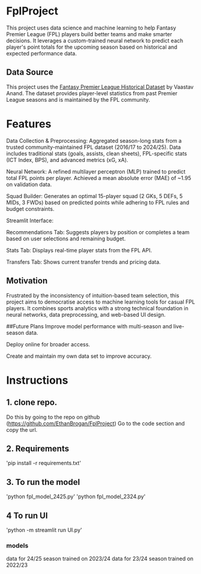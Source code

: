 # FplProject
This project uses data science and machine learning to help Fantasy Premier League (FPL) players build better teams and make smarter decisions. It leverages a custom-trained neural network to predict each player's point totals for the upcoming season based on historical and expected performance data.

## Data Source
This project uses the [Fantasy Premier League Historical Dataset](https://github.com/vaastav/Fantasy-Premier-League) by Vaastav Anand. The dataset provides player-level statistics from past Premier League seasons and is maintained by the FPL community.

# Features
Data Collection & Preprocessing: Aggregated season-long stats from a trusted community-maintained FPL dataset (2016/17 to 2024/25). Data includes traditional stats (goals, assists, clean sheets), FPL-specific stats (ICT Index, BPS), and advanced metrics (xG, xA).

Neural Network: A refined multilayer perceptron (MLP) trained to predict total FPL points per player. Achieved a mean absolute error (MAE) of ~1.95 on validation data.

Squad Builder: Generates an optimal 15-player squad (2 GKs, 5 DEFs, 5 MIDs, 3 FWDs) based on predicted points while adhering to FPL rules and budget constraints.

Streamlit Interface:

Recommendations Tab: Suggests players by position or completes a team based on user selections and remaining budget.

Stats Tab: Displays real-time player stats from the FPL API.

Transfers Tab: Shows current transfer trends and pricing data.

## Motivation
Frustrated by the inconsistency of intuition-based team selection, this project aims to democratise access to machine learning tools for casual FPL players. It combines sports analytics with a strong technical foundation in neural networks, data preprocessing, and web-based UI design.

##Future Plans
Improve model performance with multi-season and live-season data.

Deploy online for broader access.

Create and maintain my own data set to improve accuracy.


# Instructions
## 1. clone repo. 
Do this by going to the repo on github (https://github.com/EthanBrogan/FplProject)
Go to the code section and copy the url.


## 2. Requirements
'pip install -r requirements.txt'

## 3. To run the model
'python fpl_model_2425.py'
'python fpl_model_2324.py'

## 4 To run UI
'python -m streamlit run UI.py'

### models
data for 24/25 season trained on 2023/24
data for 23/24 season trained on 2022/23